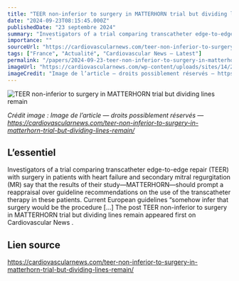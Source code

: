 ```yaml
---
title: "TEER non-inferior to surgery in MATTERHORN trial but dividing lines remain"
date: "2024-09-23T08:15:45.000Z"
publishedDate: "23 septembre 2024"
summary: "Investigators of a trial comparing transcatheter edge-to-edge repair (TEER) with surgery in patients with heart failure and secondary mitral regurgitation (MR) say that the results of their study—MATTERHORN—should prompt a reappraisal over guideline recommendations on the use of the transcatheter therapy in these patients. Current European guidelines “somehow infer that surgery would be the procedure [&#8230;] The post TEER non-inferior to surgery in MATTERHORN trial but dividing lines remain appeared first on Cardiovascular News ."
importance: ""
sourceUrl: "https://cardiovascularnews.com/teer-non-inferior-to-surgery-in-matterhorn-trial-but-dividing-lines-remain/"
tags: ["France", "Actualité", "Cardiovascular News — Latest"]
permalink: "/papers/2024-09-23-teer-non-inferior-to-surgery-in-matterhorn-trial-but-dividing-lines-remain"
imageUrl: "https://cardiovascularnews.com/wp-content/uploads/sites/14/2024/09/Volker-R-ESC.jpg"
imageCredit: "Image de l’article — droits possiblement réservés — https://cardiovascularnews.com/teer-non-inferior-to-surgery-in-matterhorn-trial-but-dividing-lines-remain/"
---
```


![TEER non-inferior to surgery in MATTERHORN trial but dividing lines remain](https://cardiovascularnews.com/wp-content/uploads/sites/14/2024/09/Volker-R-ESC.jpg)

*Crédit image : Image de l’article — droits possiblement réservés — https://cardiovascularnews.com/teer-non-inferior-to-surgery-in-matterhorn-trial-but-dividing-lines-remain/*

## L’essentiel

Investigators of a trial comparing transcatheter edge-to-edge repair (TEER) with surgery in patients with heart failure and secondary mitral regurgitation (MR) say that the results of their study—MATTERHORN—should prompt a reappraisal over guideline recommendations on the use of the transcatheter therapy in these patients. Current European guidelines “somehow infer that surgery would be the procedure [&#8230;] The post TEER non-inferior to surgery in MATTERHORN trial but dividing lines remain appeared first on Cardiovascular News .

## Lien source

https://cardiovascularnews.com/teer-non-inferior-to-surgery-in-matterhorn-trial-but-dividing-lines-remain/
